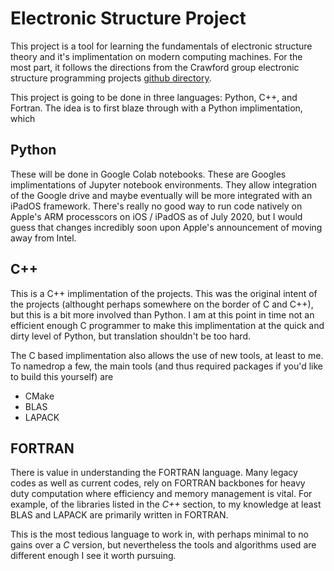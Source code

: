# Electronic Structure Project

This project is a tool for learning the fundamentals of electronic structure
theory and it's implimentation on modern computing machines.  For the most part,
it follows the directions from the Crawford group electronic structure
programming projects [github
directory](https://github.com/CrawfordGroup/ProgrammingProjects).


This project is going to be done in three languages: Python, C++, and Fortran.
The idea is to first blaze through with a Python implimentation, which 


## Python
These will be done in Google Colab notebooks.  These are Googles implimentations
of Jupyter notebook environments.  They allow integration of the Google drive
and maybe eventually will be more integrated with an iPadOS framework.  There's
really no good way to run code natively on Apple's ARM processcors on iOS /
iPadOS as of July 2020, but I would guess that changes incredibly soon upon
Apple's announcement of moving away from Intel.

## C++
This is a C++ implimentation of the projects.  This was the original intent of
the projects (althought perhaps somewhere on the border of C and C++), but this
is a bit more involved than Python.  I am at this point in time not an efficient
enough C programmer to make this implimentation at the quick and dirty level of
Python, but translation shouldn't be too hard. 

The C based implimentation also allows the use of new tools, at least to me.
To namedrop a few, the main tools (and thus required packages if you'd like to
build this yourself) are
* CMake
* BLAS
* LAPACK

## FORTRAN
There is value in understanding the FORTRAN language.  Many legacy codes as well
as current codes, rely on FORTRAN backbones for heavy duty computation where
efficiency and memory management is vital.  For example, of the libraries listed
in the *C++* section, to my knowledge at least BLAS and LAPACK are primarily
written in FORTRAN.

This is the most tedious language to work in, with perhaps minimal to no gains
over a *C* version, but nevertheless the tools and algorithms used are different
enough I see it worth pursuing.
